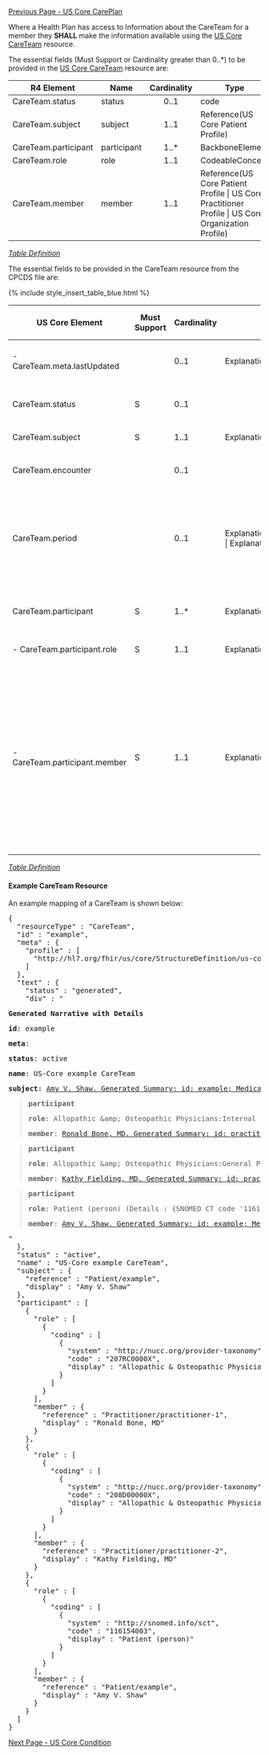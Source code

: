 [Previous Page - US Core CarePlan](USCoreCarePlan.html)

Where a Health Plan has access to Information about the CareTeam for a member they **SHALL** make the information available using the [US Core CareTeam](http://hl7.org/fhir/us/core/StructureDefinition-us-core-careteam.html) resource.

The essential fields (Must Support or Cardinality greater than 0..*) to be provided in the [US Core CareTeam](http://hl7.org/fhir/us/core/StructureDefinition-us-core-careteam.html) resource are:

| R4 Element           | Name         | Cardinality | Type                                                                                               |
|----------------------|--------------|:-----------:|----------------------------------------------------------------------------------------------------|
| CareTeam.status      |  status      |     0..1    | code                                                                                               |
| CareTeam.subject     |  subject     |     1..1    | Reference(US Core Patient Profile)                                                                 |
| CareTeam.participant |  participant |     1..*    | BackboneElement                                                                                    |
| CareTeam.role        |  role        |     1..1    | CodeableConcept                                                                                    |
| CareTeam.member      |  member      |     1..1    | Reference(US Core Patient Profile \| US Core Practitioner Profile \| US Core Organization Profile) |


<i>[Table Definition](index.html#mapping-adjudicated-claims-and-encounter-information-to-clinical-resources)</i>

The essential fields to be provided in the CareTeam resource from the CPCDS file are:

{% include style_insert_table_blue.html %}

| US Core Element                | Must Support | Cardinality | CARIN-BB Element                                                                   | CPCDS Element Mapping or Implementer Note                                                                                                                                                                                                                                               |
|--------------------------------|--------------|-------------|------------------------------------------------------------------------------------|-----------------------------------------------------------------------------------------------------------------------------------------------------------------------------------------------------------------------------------------------------------------------------------------|
|  - CareTeam.meta.lastUpdated   |              |     0..1    | ExplanationOfBenefit.meta.lastUpdated                                              | [{"163":"Member Demographics Last Updated Date"}]                                                                                                                                                                                                                                       |
| CareTeam.status                |       S      |     0..1    |                                                                                    | . Note: When generated from claim set to [ active]                                                                                                                                                                                                                                      |
| CareTeam.subject               |       S      |     1..1    | ExplanationOfBenefit.patient                                                       | [{"Ref (1)":"Member id"}]                                                                                                                                                                                                                                                                |
| CareTeam.encounter             |              |     0..1    |                                                                                    | . Note: Reference Encounter generated from claim/EOB                                                                                                                                                                                                                                    |
| CareTeam.period                |              |     0..1    | ExplanationOfBenefit.item.servicedPeriod \| ExplanationOfBenefit.item.servicedDate | [{"Ref (177, 178)":"Statement from date, Statement through date<br>"}, {"Ref (90,119)":"Service From date, Service to date"}]                                                                                                                                                            |
| CareTeam.participant           |       S      |     1..*    | ExplanationOfBenefit.careTeam.provider                                             | . Note: Enter practitioner information in sub-elements below                                                                                                                                                                                                                            |
|  - CareTeam.participant.role   |       S      |     1..1    | ExplanationOfBenefit.careTeam.role                                                 | [{"165":"Care Team Role"}]                                                                                                                                                                                                                                                              |
|  - CareTeam.participant.member |       S      |     1..1    | ExplanationOfBenefit.careTeam.member                                               | [{"Ref (93, 96, 98, 99, 173)":"Provider attending, PCP, operating, referring and supervising NPIs"}, {"Ref (166, 169, 182, 171, 174)":"Provider attending, PCP, operating, referring and supervising names"}, {"Ref (94, 167)":"Claim Billing Provider NPI, Claim Billing Provider Name"}] |




<i>[Table Definition](index.html#mapping-adjudicated-claims-and-encounter-information-to-clinical-resources)</i>

#### Example CareTeam Resource

An example mapping of a CareTeam is shown below:

<pre>
{
  "resourceType" : "CareTeam",
  "id" : "example",
  "meta" : {
    "profile" : [
      "http://hl7.org/fhir/us/core/StructureDefinition/us-core-careteam"
    ]
  },
  "text" : {
    "status" : "generated",
    "div" : "<div xmlns=\"http://www.w3.org/1999/xhtml\"><p><b>Generated Narrative with Details</b></p><p><b>id</b>: example</p><p><b>meta</b>: </p><p><b>status</b>: active</p><p><b>name</b>: US-Core example CareTeam</p><p><b>subject</b>: <a href=\"Patient-example.html\">Amy V. Shaw. Generated Summary: id: example; Medical Record Number = 1032702 (USUAL); active; Amy V. Shaw ; ph: 555-555-5555(HOME), amy.shaw@example.com; gender: female; birthDate: Feb 20, 2007</a></p><blockquote><p><b>participant</b></p><p><b>role</b>: Allopathic &amp;amp; Osteopathic Physicians:Internal Medicine:Cardiovascular Disease <span style=\"background: LightGoldenRodYellow\">(Details : {http://nucc.org/provider-taxonomy code '207RC0000X' = 'Cardiovascular Disease', given as 'Allopathic &amp;amp; Osteopathic Physicians:Internal Medicine:Cardiovascular Disease'})</span></p><p><b>member</b>: <a href=\"Practitioner-practitioner-1.html\">Ronald Bone, MD. Generated Summary: id: practitioner-1; 9941339108, 25456; Ronald Bone </a></p></blockquote><blockquote><p><b>participant</b></p><p><b>role</b>: Allopathic &amp;amp; Osteopathic Physicians:General Practice <span style=\"background: LightGoldenRodYellow\">(Details : {http://nucc.org/provider-taxonomy code '208D00000X' = 'General Practice', given as 'Allopathic &amp;amp; Osteopathic Physicians:General Practice'})</span></p><p><b>member</b>: <a href=\"Practitioner-practitioner-2.html\">Kathy Fielding, MD. Generated Summary: id: practitioner-2; 1245319599, 456789; Fielding Kathy </a></p></blockquote><blockquote><p><b>participant</b></p><p><b>role</b>: Patient (person) <span style=\"background: LightGoldenRodYellow\">(Details : {SNOMED CT code '116154003' = 'Patient', given as 'Patient (person)'})</span></p><p><b>member</b>: <a href=\"Patient-example.html\">Amy V. Shaw. Generated Summary: id: example; Medical Record Number = 1032702 (USUAL); active; Amy V. Shaw ; ph: 555-555-5555(HOME), amy.shaw@example.com; gender: female; birthDate: Feb 20, 2007</a></p></blockquote></div>"
  },
  "status" : "active",
  "name" : "US-Core example CareTeam",
  "subject" : {
    "reference" : "Patient/example",
    "display" : "Amy V. Shaw"
  },
  "participant" : [
    {
      "role" : [
        {
          "coding" : [
            {
              "system" : "http://nucc.org/provider-taxonomy",
              "code" : "207RC0000X",
              "display" : "Allopathic &amp; Osteopathic Physicians:Internal Medicine:Cardiovascular Disease"
            }
          ]
        }
      ],
      "member" : {
        "reference" : "Practitioner/practitioner-1",
        "display" : "Ronald Bone, MD"
      }
    },
    {
      "role" : [
        {
          "coding" : [
            {
              "system" : "http://nucc.org/provider-taxonomy",
              "code" : "208D00000X",
              "display" : "Allopathic &amp; Osteopathic Physicians:General Practice"
            }
          ]
        }
      ],
      "member" : {
        "reference" : "Practitioner/practitioner-2",
        "display" : "Kathy Fielding, MD"
      }
    },
    {
      "role" : [
        {
          "coding" : [
            {
              "system" : "http://snomed.info/sct",
              "code" : "116154003",
              "display" : "Patient (person)"
            }
          ]
        }
      ],
      "member" : {
        "reference" : "Patient/example",
        "display" : "Amy V. Shaw"
      }
    }
  ]
}
</pre>



[Next Page - US Core Condition](USCoreCondition.html)
